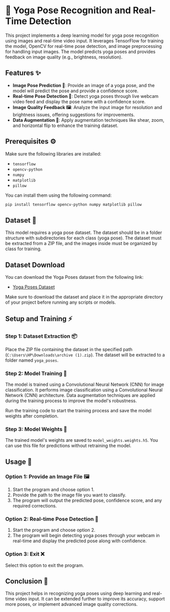 
# 🧘 Yoga Pose Recognition and Real-Time Detection

This project implements a deep learning model for yoga pose recognition using images and real-time video input. It leverages TensorFlow for training the model, OpenCV for real-time pose detection, and image preprocessing for handling input images. The model predicts yoga poses and provides feedback on image quality (e.g., brightness, resolution).

## Features ✨

- **Image Pose Prediction 📸**: Provide an image of a yoga pose, and the model will predict the pose and provide a confidence score.
- **Real-time Pose Detection 🎥**: Detect yoga poses through live webcam video feed and display the pose name with a confidence score.
- **Image Quality Feedback 🖼️**: Analyze the input image for resolution and brightness issues, offering suggestions for improvements.
- **Data Augmentation 🔄**: Apply augmentation techniques like shear, zoom, and horizontal flip to enhance the training dataset.

## Prerequisites ⚙️

Make sure the following libraries are installed:

- `tensorflow`
- `opencv-python`
- `numpy`
- `matplotlib`
- `pillow`

You can install them using the following command:

```bash
pip install tensorflow opencv-python numpy matplotlib pillow
```

## Dataset 📂

This model requires a yoga pose dataset. The dataset should be in a folder structure with subdirectories for each class (yoga pose). The dataset must be extracted from a ZIP file, and the images inside must be organized by class for training.

## Dataset Download

You can download the Yoga Poses dataset from the following link:

- [Yoga Poses Dataset](https://www.kaggle.com/datasets/niharika41298/yoga-poses-dataset?resource=download)

Make sure to download the dataset and place it in the appropriate directory of your project before running any scripts or models.

## Setup and Training ⚡

### Step 1: Dataset Extraction 📦

Place the ZIP file containing the dataset in the specified path (`C:\Users\HP\Downloads\archive (1).zip`). The dataset will be extracted to a folder named `yoga_poses`.

### Step 2: Model Training 🧠

The model is trained using a Convolutional Neural Network (CNN) for image classification. It performs image classification using a Convolutional Neural Network (CNN) architecture. Data augmentation techniques are applied during the training process to improve the model's robustness.

Run the training code to start the training process and save the model weights after completion.

### Step 3: Model Weights 💾

The trained model's weights are saved to `model_weights.weights.h5`. You can use this file for predictions without retraining the model.

## Usage 🚀

### Option 1: Provide an Image File 🖼️

1. Start the program and choose option 1.
2. Provide the path to the image file you want to classify.
3. The program will output the predicted pose, confidence score, and any required corrections.

### Option 2: Real-time Pose Detection 🎥

1. Start the program and choose option 2.
2. The program will begin detecting yoga poses through your webcam in real-time and display the predicted pose along with confidence.

### Option 3: Exit ❌

Select this option to exit the program.

## Conclusion 🎉

This project helps in recognizing yoga poses using deep learning and real-time video input. It can be extended further to improve its accuracy, support more poses, or implement advanced image quality corrections.
